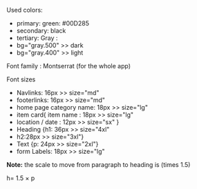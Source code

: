 Used colors:

- primary: green: #00D285
- secondary: black
- tertiary: Gray :
- bg="gray.500" >> dark
- bg="gray.400" >> light

Font family : Montserrat (for the whole app)

Font sizes

- Navlinks: 16px >> size="md"
- footerlinks: 16px >> size="md"
- home page category name: 18px >> size="lg"
- item card{ item name : 18px >> size="lg"
- location / date : 12px >> size="sx" }
- Heading {h1: 36px >> size="4xl"
- h2:28px >> size="3xl"}
- Text {p: 24px >> size="2xl"}
- form Labels: 18px >> size="lg"

**Note:** the scale to move from paragraph to heading is (times 1.5)

h= 1.5 × p
